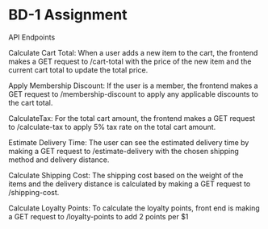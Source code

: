 # BD-1 Assignment 
API Endpoints

Calculate Cart Total: When a user adds a new item to the cart, the frontend makes a GET request to /cart-total with the price of the new item and the current cart total to update the total price.

Apply Membership Discount: If the user is a member, the frontend makes a GET request to /membership-discount to apply any applicable discounts to the cart total.

CalculateTax: For the total cart amount, the frontend makes a GET request to /calculate-tax to apply 5% tax rate on the total cart amount.

Estimate Delivery Time: The user can see the estimated delivery time by making a GET request to /estimate-delivery with the chosen shipping method and delivery distance.

Calculate Shipping Cost: The shipping cost based on the weight of the items and the delivery distance is calculated by making a GET request to /shipping-cost.

Calculate Loyalty Points: To calculate the loyalty points, front end is making a GET request to /loyalty-points to add 2 points per $1
